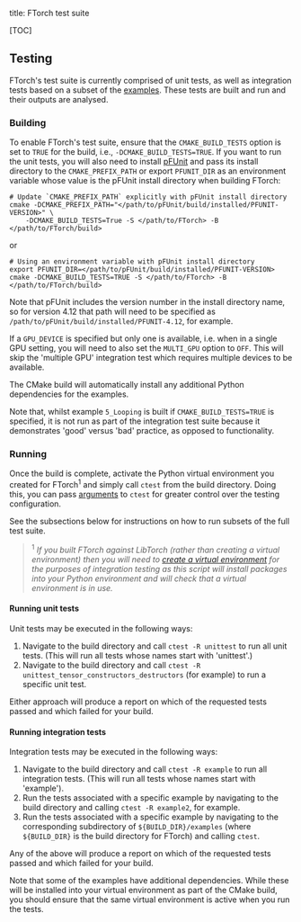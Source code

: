 title: FTorch test suite

[TOC]

## Testing

FTorch's test suite is currently comprised of unit tests, as well as integration
tests based on a subset of the [examples](examples.html). These tests are built
and run and their outputs are analysed.

### Building

To enable FTorch's test suite, ensure that the `CMAKE_BUILD_TESTS` option
is set to `TRUE` for the build, i.e., `-DCMAKE_BUILD_TESTS=TRUE`. If you want
to run the unit tests, you will also need to install
[pFUnit](https://github.com/Goddard-Fortran-Ecosystem/pFUnit) and pass its
install directory to the `CMAKE_PREFIX_PATH` or export `PFUNIT_DIR` as 
an environment variable whose value is the pFUnit install directory 
when building FTorch:

```shell
# Update `CMAKE_PREFIX_PATH` explicitly with pFUnit install directory
cmake -DCMAKE_PREFIX_PATH="</path/to/pFUnit/build/installed/PFUNIT-VERSION>" \
    -DCMAKE_BUILD_TESTS=True -S </path/to/FTorch> -B </path/to/FTorch/build>
```

or

```shell
# Using an environment variable with pFUnit install directory
export PFUNIT_DIR=</path/to/pFUnit/build/installed/PFUNIT-VERSION>
cmake -DCMAKE_BUILD_TESTS=TRUE -S </path/to/FTorch> -B </path/to/FTorch/build>
```

Note that pFUnit includes the version number in the install directory name,
so for version 4.12 that path will need to be specified as
`/path/to/pFUnit/build/installed/PFUNIT-4.12`, for example.

If a `GPU_DEVICE` is specified but only one is available, i.e. when in a single GPU setting, you will need to also set the `MULTI_GPU` option to `OFF`.
This will skip the 'multiple GPU' integration test which requires multiple devices to be available.

The CMake build will automatically install any additional Python dependencies
for the examples.

Note that, whilst example `5_Looping` is built if `CMAKE_BUILD_TESTS=TRUE` is
specified, it is not run as part of the integration test suite because it
demonstrates 'good' versus 'bad' practice, as opposed to functionality.

### Running

Once the build is complete, activate the Python virtual environment you created
for FTorch<sup>1</sup> and simply call `ctest` from the build directory. Doing
this, you can pass
[arguments](https://cmake.org/cmake/help/latest/manual/ctest.1.html) to `ctest`
for greater control over the testing configuration.

See the subsections below for instructions on how to run subsets of the full
test suite.

> <sup>1</sup> _If you built FTorch against LibTorch (rather than creating a
virtual environment) then you will need to
[create a virtual environment](https://docs.python.org/3/library/venv.html) for
the purposes of integration testing as this script will install packages into your
Python environment and will check that a virtual environment is in use._

#### Running unit tests

Unit tests may be executed in the following ways:

1. Navigate to the build directory and call `ctest -R unittest` to run all unit
   tests. (This will run all tests whose names start with 'unittest'.)
2. Navigate to the build directory and call
   `ctest -R unittest_tensor_constructors_destructors` (for example) to run a
   specific unit test.

Either approach will produce a report on which of the requested tests passed
and which failed for your build.

#### Running integration tests

Integration tests may be executed in the following ways:

1. Navigate to the build directory and call `ctest -R example` to run all
   integration tests. (This will run all tests whose names start with
   'example').
2. Run the tests associated with a specific example by navigating to the build
   directory and calling `ctest -R example2`, for example.
3. Run the tests associated with a specific example by navigating to the
   corresponding subdirectory of `${BUILD_DIR}/examples` (where `${BUILD_DIR}`
   is the build directory for FTorch) and calling `ctest`.

Any of the above will produce a report on which of the requested tests passed
and which failed for your build.

Note that some of the examples have additional dependencies. While these will be
installed into your virtual environment as part of the CMake build, you should
ensure that the same virtual environment is active when you run the tests.
